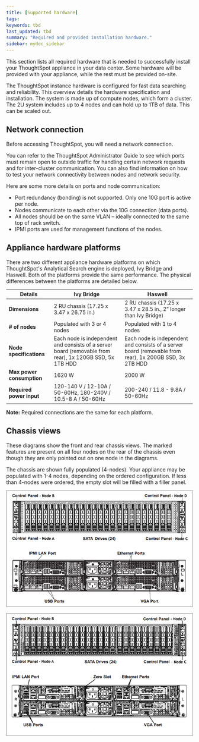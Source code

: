 ```yaml
---
title: [Supported hardware]
tags:
keywords: tbd
last_updated: tbd
summary: "Required and provided installation hardware."
sidebar: mydoc_sidebar
---
```


This section lists all required hardware that is needed to successfully install your ThoughtSpot appliance in your data center. Some hardware will be provided with your appliance, while the rest must be provided on-site.

The ThoughtSpot instance hardware is configured for fast data searching and reliability. This overview details the hardware specification and installation. The system is made up of compute nodes, which form a cluster. The 2U system includes up to 4 nodes and can hold up to 1TB of data. This can be scaled out.

## Network connection

Before accessing ThoughtSpot, you will need a network connection.

You can refer to the ThoughtSpot Administrator Guide to see which ports must remain open to outside traffic for handling certain network requests and for inter-cluster communication. You can also find information on how to test your network connectivity between nodes and network security.

Here are some more details on ports and node communication:

-   Port redundancy \(bonding\) is not supported. Only one 10G port is active per node.
-   Nodes communicate to each other via the 10G connection \(data ports\).
-   All nodes should be on the same VLAN – ideally connected to the same top of rack switch.
-   IPMI ports are used for management functions of the nodes.


## Appliance hardware platforms

There are two different appliance hardware platforms on which ThoughtSpot's Analytical Search engine is deployed, Ivy Bridge and Haswell. Both of the platforms provide the same performance. The physical differences between the platforms are detailed below.

|Details|Ivy Bridge|Haswell|
|-------|----------|-------|
|**Dimensions**|2 RU chassis \(17.25 x 3.47 x 26.75 in.\)|2 RU chassis \(17.25 x 3.47 x 28.5 in., 2” longer than Ivy Bridge\)|
|**\# of nodes**|Populated with 3 or 4 nodes|Populated with 1 to 4 nodes|
|**Node specifications**|Each node is independent and consists of a server board \(removable from rear\), 1x 120GB SSD, 5x 1TB HDD|Each node is independent and consists of a server board \(removable from rear\), 1x 200GB SSD, 3x 2TB HDD|
|**Max power consumption**|1620 W|2000 W|
|**Required power input**|120-140 V / 12-10A / 50-60Hz, 180-240V / 10.5-8 A / 50-60Hz|200-240 / 11.8 - 9.8A / 50-60Hz|

**Note:** Required connections are the same for each platform.


## Chassis views

These diagrams show the front and rear chassis views. The marked features are present on all four nodes on the rear of the chassis even though they are only pointed out on one node in the diagrams.

The chassis are shown fully populated \(4-nodes\). Your appliance may be populated with 1-4 nodes, depending on the ordered configuration. If less than 4-nodes were ordered, the empty slot will be filled with a filler panel.

 ![](/pages/images/ivy_bridge_chassis_views.png "Ivy Bridge - front and rear chassis views")

 ![](/pages/images/haswell_chassis_views.png "Haswell - front and rear chassis views")
